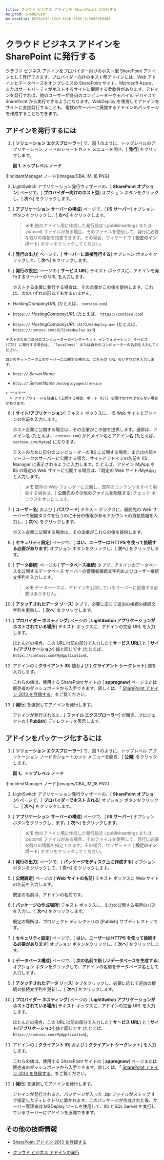 ```yaml
---
title: クラウド ビジネス アドインを SharePoint に発行する
ms.prod: SHAREPOINT
ms.assetid: b528a23f-72c3-42cb-8265-1c5b9238d404
---
```



# クラウド ビジネス アドインを SharePoint に発行する
クラウド ビジネス アドインをプロバイダー向けのホスト型 SharePoint アドインとして発行できます。プロバイダー向けのホスト型アドインには、Web アドインとデータベースをオンプレミスの SharePoint サイト、Microsoft Azure、またはサードパーティがホストするサイトに展開する柔軟性があります。アドインを発行すれば、他のユーザーが各自のコンピューターやモバイル デバイスで SharePoint から実行できるようになります。WebDeploy を使用してアドインをサイトに直接発行することも、複数のサーバーに展開するアドインのパッケージを作成することもできます。
## アドインを発行するには
<a name="publish"> </a>


1. [ **ソリューション エクスプローラー**] で、図 1 のように、トップレベルのアプリケーション ノードのショートカット メニューを開き、[ **発行**] をクリックします。
    
   **図 1. トップレベル ノード**

  

!\[IncidentManager ノード](images/CBA_IM_18.PNG)
  

  

  
2. LightSwitch アプリケーション発行ウィザードの、[ **SharePoint オプション**] ページで、[ **プロバイダー向けのホスト型**] オプション ボタンをクリックし、[ **次へ**] をクリックします。
    
  
3. [ **アプリケーション サーバーの構成**] ページで、[ **IIS サーバー**] オプション ボタンをクリックし、[ **次へ**] をクリックします。
    
    > **メモ**
      > 他のアドイン用に作成した発行設定 (.publishsettings または .pubxml) ファイルがある場合、そのファイルを使用して、発行に必要な残りの情報を指定できます。その場合、ウィザードで [ **設定のインポート**] ボタンをクリックしてください。 
4. [ **発行の出力**] ページで、[ **サーバーに直接発行する**] オプション ボタンをクリックして、[ **次へ**] をクリックします。
    
  
5. [ **発行の設定**] ページの [ **サービス URL**] テキスト ボックスに、アドインを発行するサーバーの URL を入力します。
    
    ホストする企業に発行する場合は、その企業がこの値を提供します。これは、次のいずれの形式でもかまいません。
    
  -  _HostingCompanyURL_ (たとえば、 `contoso.com`)
    
  
  -  `https://` _HostingCompanyURL_ (たとえば、 `https://contoso.com`)
    
  
  -  `https://` _HostingCompanyURL_ `:8172/msdeploy.axd` (たとえば、 `https://contoso.com:8172/msdeploy.axd`)
    
  

    テストのために自分のコンピューターのインターネット インフォメーション サービス (IIS) に発行する場合は、 `localhost` または自分のコンピューターの名前を入力してください。
    
    自分のネットワーク上のサーバーに公開する場合は、これらの URL のいずれかを入力します。
    
  -  `http://` _ServerName_
    
  
  -  `http://` _ServerName_ `/msdeployagentservice`
    
  

    > **メモ**
      > ファイアウォールを経由して公開する場合、ポート 8172 を開けなければならない場合があります。 
6. [ **サイト/アプリケーション**] テキスト ボックスに、IIS Web サイトとアドインの名前を入力します。
    
    ホスト企業に公開する場合は、その企業がこの値を提供します。通常は、ドメイン名 (たとえば、 `contoso.com`) かドメイン名とアドイン名 (たとえば、 `contoso.com/MyApp`) になります。
    
    テストのために自分のコンピューターの IIS に公開する場合、または内部ネットワークのサーバーに公開する場合、サイトとアドインの名前を IIS Manager に表示されるように入力します。たとえば、アドイン MyApp を IIS の既定の Web サイトに公開する場合は、「既定の Web サイト/MyApp」と入力します。
    
    > **メモ**
      > 既存の Web フォルダーに公開し、既存のコンテンツをすべて削除する場合は、[ **公開先のその他のファイルを削除する**] チェック ボックスをオンにします。 
7. [ **ユーザー名**] および [ **パスワード**] テキスト ボックスに、展開先の Web サーバーで展開タスクを行うのに十分の権限があるアカウントの資格情報を入力し、[ **次へ**] をクリックします。
    
    ホスト企業に公開する場合は、その企業がこれらの値を提供します。
    
  
8. [ **セキュリティ設定**] ページで、[ **はい、ユーザーは HTTPS を使って接続する必要があります**] オプション ボタンをクリックし、[ **次へ**] をクリックします。
    
  
9. [ **データ接続**] ページの [ **データベース接続**] タブで、アドインのデータベースを公開するデータベース サーバーの管理者接続文字列およびユーザー接続文字列を入力します。
    
    > **メモ**
      > データベースは、アドインを公開しているサーバーに配置する必要はありません。 
10. [ **アタッチされたデータ ソース**] タブで、必要に応じて追加の接続の接続文字列を更新し、[ **次へ**] をクリックします。
    
  
11. [ **プロバイダー ホスティング**] ページの [ **LightSwitch アプリケーションがホストされている場所**] テキスト ボックスに、アドインの完全 URL を入力します。
    
    ほとんどの場合、この URL は前の部分で入力した [ **サービス URL**] と [ **サイト/アプリケーション**] 値と同じです (たとえば、 `https://contoso.com/MyApplication`)。
    
  
12. アドインの [ **クライアント ID**] 値および [ **クライアント シークレット**] 値を入力します。
    
    これらの値は、使用する SharePoint サイトの [ **appregnew**] ページまたは販売者のダッシュボードから入手できます。詳しくは、「 [SharePoint アドイン 2013 を登録する](http://msdn.microsoft.com/ja-jp/library/office/jj687469%28v=office.15%29.aspx)」をご覧ください。
    
  
13. [ **発行**] を選択してアドインを発行します。
    
    アドインが発行されると、[ **ファイル エクスプローラー**] が開き、プロジェクトの [ **Publish**] ディレクトリを表示します。
    
  

## アドインをパッケージ化するには
<a name="package"> </a>


1. [ **ソリューション エクスプローラー**] で、図 1 のように、トップレベル アプリケーション ノードのショートカット メニューを開き、[ **公開**] をクリックします。
    
   **図 1。トップレベル ノード**

  

!\[IncidentManager ノード](images/CBA_IM_18.PNG)
  

    
    
  
2. LightSwitch アプリケーション発行ウィザードの、[ **SharePoint オプション**] ページで、[ **プロバイダーでホストされる**] オプション ボタンをクリックし、[ **次へ**] をクリックします。
    
  
3. [ **アプリケーション サーバーの構成**] ページで、[ **IIS サーバー**] オプション ボタンをクリックし、ます。[ **次へ**] をクリックします。
    
    > **メモ**
      > 他のアドイン用に作成した発行設定 (.publishsettings または .pubxml) ファイルがある場合、そのファイルを使用して、発行に必要な残りの情報を指定できます。その場合、ウィザードで [ **設定のインポート**] ボタンをクリックしてください。 
4. [ **発行の出力**] ページで、[ **パッケージをディスク上に作成する**] オプション ボタンをクリックして、[ **次へ**] をクリックします。
    
  
5. [ **公開設定**] ページの [ **Web サイトの名前**] テキスト ボックスに Web サイトの名前を入力します。
    
    既定の名前は、アドインの名前です。
    
  
6. [ **パッケージの作成場所**] テキスト ボックスに、出力を公開する場所のパスを入力し、[ **次へ**] をクリックします。
    
    既定の場所は、プロジェクト ディレクトリの [Publish] サブディレクトリです。
    
  
7. [ **セキュリティ設定**] ページで、[ **はい、ユーザーは HTTPS を使って接続する必要があります**] オプション ボタンをクリックし、[ **次へ**] をクリックします。
    
  
8. [ **データベース構成**] ページで、[ **次の名前で新しいデータベースを生成する**] オプション ボタンをクリックして、アドインの名前をデータベース名として入力します。
    
  
9. [ **アタッチされたデータ ソース**] タブをクリックし、必要に応じて追加の接続の接続文字列を更新し、[ **次へ**] をクリックします。
    
  
10. [ **プロバイダー ホスティング**] ページの [ **LightSwitch アプリケーションがホストされている場所**] テキスト ボックスに、アドインの完全 URL を入力します。
    
    ほとんどの場合、この URL は前の部分で入力した [ **サービス URL**] と [ **サイト/アプリケーション**] 値と同じです (たとえば、 `https://contoso.com/MyApplication`)。
    
  
11. アドインの [ **クライアント ID**] および [ **クライアント シークレット**] を入力します。
    
    これらの値は、使用する SharePoint サイトの [ **appregnew**] ページまたは販売者のダッシュボードから入手できます。詳しくは、「 [SharePoint アドイン 2013 を登録する](http://msdn.microsoft.com/ja-jp/library/office/jj687469%28v=office.15%29.aspx)」をご覧ください。
    
  
12. [ **発行**] を選択してアドインを発行します。
    
    アドインが発行されると、パッケージが入った .zip ファイルがステップ 4 で指定したディレクトリに置かれます。このパッケージが作成された後、サーバー管理者は MSDeploy ツールを使用して、IIS とSQL Server を実行しているサーバーにアドインを展開できます。
    
  

## その他の技術情報
<a name="bk_addresources"> </a>


-  [SharePoint アドイン 2013 を登録する](register-sharepoint-add-ins-2013.md)
    
  
-  [クラウド ビジネス アドインの発行](publish-cloud-business-add-ins.md)
    
  

